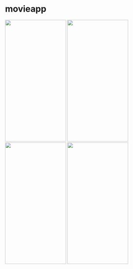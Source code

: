 # movieapp

<img src="https://user-images.githubusercontent.com/51109517/114910019-58db2680-9e58-11eb-89d4-2d0bb74286fd.gif" width=200 height=400/> <img src="https://user-images.githubusercontent.com/51109517/114910046-62fd2500-9e58-11eb-98ac-8948f5db6e2c.gif" width=200 height=400/>
 <img src="https://user-images.githubusercontent.com/51109517/114910106-77412200-9e58-11eb-86b3-f78ec8b03ea8.gif" width=200 height=400/> <img src="https://user-images.githubusercontent.com/51109517/114910698-2aaa1680-9e59-11eb-9f7d-7e0237ff6a50.gif" width=200 height=400/>

